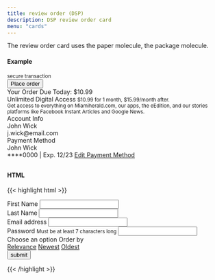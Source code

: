 ```yaml
---
title: review order (DSP)
description: DSP review order card
menu: "cards"
---
```


The review order card uses the paper molecule, the package molecule.

#### Example
<div class="dsp" style="margin-bottom: 30px;">
    <section>
           <div class="review-order">
                <div class="paper">
                   <div class="flex-columns">
                        <small class="secure">secure transaction <i class="fas fa-lock"></i></small>
                        <div class="package small">
                          <button id="button" type="submit" class="button promo">Place order</button>                    
                        </div>
                    <div>
                        <div class="flex">
                            <span class="summary bold">Your Order</span>
                            <span class="summary bold">Due Today: $10.99</span>
                        </div>
                        <div class="package horizontal small">
                            <div>
                                <span class="summary">Unlimited Digital Access</span>
                                <small>$10.99 for 1 month, $15.99/month after.</small>
                            </div>
                            <small class="stretch">Get access to everything on Miamiherald.com, our apps, the eEdition, and our stories platforms like Facebook Instant Articles and Google News.</small>
                        </div>
                    </div>
                    <div>
                        <div class="flex">
                            <span class="summary bold">Account Info</span>
                        </div>
                        <div class="package horizontal small">
                            <div>
                                <span class="summary">John Wick</span><br>
                                <span class="summary">j.wick@email.com</span>
                            </div>
                        </div>
                    </div>
                    <div>
                        <div class="flex">
                            <span class="summary bold">Payment Method</span>
                        </div>
                        <div class="package horizontal small">
                            <div>
                                <span class="summary">John Wick</span><br>
                                <span class="summary">****0000 | Exp. 12/23 <i class="fab fa-cc-visa" style="color: #1A1F71;"></i></span>
                                <a href="#" class="more-link primary">Edit Payment Method</a>
                            </div>
                        </div>
                    </div>
                </div>
            </div>
        </div>
    </section>
</div>

#### HTML
{{< highlight html >}}
    <div class="paper">
        <div class="package">
            <form> 
                <div class="grid">
                    <div>
                        <label for="first-input">First Name</label>
                        <input type="text" id="first-input">
                    </div>
                    <div>
                        <label for="last-input">Last Name</label>
                        <input type="text" id="last-input">
                    </div>
                </div>
                <div>
                    <label for="email-input">Email address</label>
                    <input type="text" id="email-input">
                </div>
                <div>
                    <label for="password-input" onclick="changeType()" id="password-label">Password</label>
                    <small>Must be at least 7 characters long</small>
                    <input type="password" id="password-input">
                </div>
                <div>
                     <label for="select">Choose an option</label>
                     <span class="button big expander" onclick="this.classList.toggle('open');">Order by</span>
                      <div class="options">
                        <a class="button big" href="#" data-name="Relevance">Relevance</a>
                        <a class="button big" href="#" data-name="Newest">Newest</a>
                        <a class="button big" href="#" data-name="Oldest">Oldest</a>
                      </div>
                </div>
                <button id="button" type="submit" class="button disabled">submit</button>
            </form>
        </div>
    </div>
{{< /highlight >}}


<script async src="/js/select.js"></script>

<script>
//toggle password hide/show
  const el = document.querySelector('#password-label');
  function changeType() {
  let x = document.getElementById("password-input");
  if (x.type === "password") {
      x.type = "text";  
  } else {
    x.type = "password";
  }
el.classList.toggle('active');
}
//prevent form submit
  document.getElementById("button").addEventListener("click", function(event){
  event.preventDefault()
});
</script>